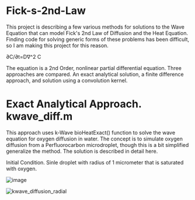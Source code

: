 # Fick-s-2nd-Law
This project is describing a few various methods for solutions to the Wave Equation that can model Fick's 2nd Law of Diffusion and the Heat Equation. Finding code for solving generic forms of these problems has been difficult, so I am making this project for this reason.

∂C/∂t=D∇^2 C

The equation is a 2nd Order, nonlinear partial differential equation. Three approaches are compared.  An exact analytical solution, a finite difference approach, and solution using a convolution kernel.

# Exact Analytical Approach. kwave_diff.m
This approach uses k-Wave bioHeatExact() function to solve the wave equation for oxygen diffusion in water.  The concept is to simulate oxygen diffusion from a Perfluorocarbon microdroplet, though this is a bit simplified generalize the method.  The solution is described in detail here.

Initial Condition.  Sinle droplet with radius of 1 micrometer that is saturated with oxygen.

![image](https://user-images.githubusercontent.com/53169576/120907106-3e0a7e80-c65f-11eb-991f-0f8fc36d07af.png)


![kwave_diffusion_radial](https://user-images.githubusercontent.com/53169576/120907005-38606900-c65e-11eb-8bf6-6b533309aed1.png)


